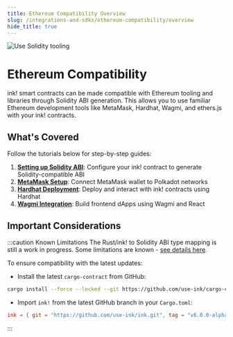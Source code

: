 ```yaml
---
title: Ethereum Compatibility Overview
slug: /integrations-and-sdks/ethereum-compatibility/overview
hide_title: true
---
```


![Use Solidity tooling](/img/title/solidity.svg)

# Ethereum Compatibility

ink! smart contracts can be made compatible with Ethereum tooling and libraries through Solidity ABI generation. This allows you to use familiar Ethereum development tools like MetaMask, Hardhat, Wagmi, and ethers.js with your ink! contracts.

## What's Covered

Follow the tutorials below for step-by-step guides:

1. **[Setting up Solidity ABI](/tutorials/ethereum-compatibility/setup-solidity-abi)**: Configure your ink! contract to generate Solidity-compatible ABI
2. **[MetaMask Setup](/tutorials/ethereum-compatibility/metamask-setup)**: Connect MetaMask wallet to Polkadot networks
3. **[Hardhat Deployment](/tutorials/ethereum-compatibility/hardhat-deployment)**: Deploy and interact with ink! contracts using Hardhat
4. **[Wagmi Integration](/tutorials/ethereum-compatibility/wagmi-integration)**: Build frontend dApps using Wagmi and React

## Important Considerations

:::caution Known Limitations
The Rust/ink! to Solidity ABI type mapping is still a work in progress. Some limitations are known - [see details here](../../background/solidity-metamask-compat.md#rustink-to-solidity-abi-type-mapping).

To ensure compatibility with the latest updates:
- Install the latest `cargo-contract` from GitHub:
```bash
cargo install --force --locked --git https://github.com/use-ink/cargo-contract --tag v6.0.0-alpha.3
```
- Import `ink!` from the latest GitHub branch in your `Cargo.toml`:
```toml
ink = { git = "https://github.com/use-ink/ink.git", tag = "v6.0.0-alpha.3", default-features = false, features = ["unstable-hostfn"] }
```
:::
